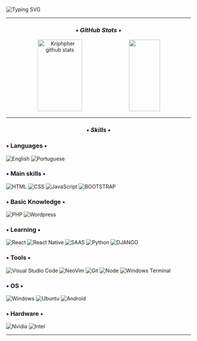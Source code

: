 <br>

![Typing SVG](https://readme-typing-svg.herokuapp.com/?color=fff&size=35&center=true&vCenter=true&width=1000&lines=Sup'+ya'll;I'm+KЯIFFEЯ;I'm+just+a+guy+who's+tryin'+to+learn+new+things;Be+Welcomed!)

<div align="center">
  <hr>
  <h3><i>• GitHub Stats •</i></h3>
  <img width="49%" height="195px" src="https://github-readme-stats.vercel.app/api?username=kriphpher&show_icons=false&count_private=true&hide_border=true&title_color=FFF&text_color=FFF&bg_color=0A0C10" alt="Kriphpher github stats" /> 
  <img width="41%" height="195px" src="https://github-readme-stats.vercel.app/api/top-langs/?username=kriphpher&layout=compact&hide_border=true&title_color=fff&text_color=fff&bg_color=0A0C10" />
</div>
<hr>
<h3 align="center"><i>• Skills •</i></h3>

### <h3>• Languages •</h3>
  ![English](https://img.shields.io/badge/-ENGLISH-000)
  ![Portuguese](https://img.shields.io/badge/%20-PORTUGUESE-000)
### <h3>• Main skills •</h3>
  ![HTML](https://img.shields.io/badge/HTML5-000?style=for-the-badge&logo=html5&logoColor=fff)
  ![CSS](https://img.shields.io/badge/CSS3-000?style=for-the-badge&logo=css3&logoColor=fff)
  ![JavaScript](https://img.shields.io/badge/JavaScript-000?style=for-the-badge&logo=javascript&logoColor=fff)
  ![BOOTSTRAP](https://img.shields.io/badge/Bootstrap-000?style=for-the-badge&logo=bootstrap&logoColor=fff)
### <h3>• Basic Knowledge •</h3>
  ![PHP](https://img.shields.io/badge/PHP-000?style=for-the-badge&logo=php&logoColor=fff)
  ![Wordpress](https://img.shields.io/badge/Wordpress-000?style=for-the-badge&logo=wordpress&logoColor=fff)
### <h3>• Learning •</h3>
  ![React](https://img.shields.io/badge/React-000?style=for-the-badge&logo=react&logoColor=fff)
  ![React Native](https://img.shields.io/badge/React_Native-000?style=for-the-badge&logo=react&logoColor=fff)
  ![SAAS](https://img.shields.io/badge/Sass-000?style=for-the-badge&logo=sass&logoColor=fff)
  ![Python](https://img.shields.io/badge/Python-000?style=for-the-badge&logo=python&logoColor=fff)
  ![DJANGO](https://img.shields.io/badge/Django-000?style=for-the-badge&logo=django&logoColor=fff)
### <h3>• Tools •</h3>
  ![Visual Studio Code](https://img.shields.io/badge/Visual_Studio_Code-000?style=for-the-badge&logo=visual%20studio%20code&logoColor=fff)
  ![NeoVim](https://img.shields.io/badge/NeoVim-000.svg?&style=for-the-badge&logo=neovim&logoColor=white)
  ![Git](https://img.shields.io/badge/GIT-000?style=for-the-badge&logo=git&logoColor=fff)
  ![Node](https://img.shields.io/badge/Node.js-000?style=for-the-badge&logo=node.js&logoColor=fff)
  ![Windows Terminal](https://img.shields.io/badge/windows%20terminal-000?style=for-the-badge&logo=windows%20terminal&logoColor=fff)
### <h3>• OS •</h3>
  ![Windows](https://img.shields.io/badge/Windows-000?style=for-the-badge&logo=windows&logoColor=fff)
  ![Ubuntu](https://img.shields.io/badge/Ubuntu-000?style=for-the-badge&logo=ubuntu&logoColor=fff)
  ![Android](https://img.shields.io/badge/Android-000?style=for-the-badge&logo=android&logoColor=fff)
### <h3>• Hardware •</h3>
  ![Nvidia](https://img.shields.io/badge/NVIDIA-GTX1050-000?style=for-the-badge&logo=nvidia&logoColor=fff)
  ![Intel](https://img.shields.io/badge/Intel-Core_i5_8400-000?style=for-the-badge&logo=intel&logoColor=fff)
<hr>
<!--<details>
  <p align="center">
    <a href="https://github.com/kriphpher">
      <img src="http://github-profile-summary-cards.vercel.app/api/cards/profile-details?username=kriphpher&theme=transparent" />
    </a>
    <a href="https://github.com/kriphpher">
      <img src="https://github-readme-streak-stats.herokuapp.com/?user=kriphpher&hide_border=true&card_width=338&theme=transparent" />
    </a>
    <a href="https://github.com/kriphpher">
      <img src="http://github-profile-summary-cards.vercel.app/api/cards/stats?username=kriphpher&theme=transparent" />
    </a>
  </p>
</details>-->
<!--
- 🔭 I’m currently working on ...
- 🌱 I’m currently learning ...
- 👯 I’m looking to collaborate on ...
- 🤔 I’m looking for help with ...
- 💬 Ask me about ...
- 📫 How to reach me: ...
- 😄 Pronouns: ...
- ⚡ Fun fact: ...
-->
